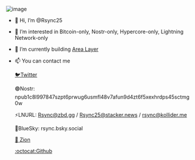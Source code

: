 ![image](https://github.com/Rsync25/Rsync25/assets/135646455/221e0ff7-0eed-4e69-b7d0-a86be9c9f941)


- 👋 Hi, I’m @Rsync25
- 👀 I’m interested in Bitcoin-only, Nostr-only, Hypercore-only, Lightning Network-only
- 🌱 I’m currently building [Area Layer](https://arealayer.com)
- 📫 You can contact me

    [🐦Twitter](https://twitter.com/Rsync25)

    🟣Nostr: npub1c8l997847szpt6prwug6usmfl48v7afun9d4zt6f5xexhrdps45sctmg0w

    ⚡LNURL: Rsync@zbd.gg / Rsync25@stacker.news / rsync@kollider.me

     🔵BlueSky: rsync.bsky.social

    [💠 Zion](https://identity.foundation/ion/explorer/?did=did%3Aion%3AEiDzF1ANmSniXckynAlBz-ufG0KLW1rVVeChfmynch-vGA)

    [:octocat:Github](https://github.com/Rsync25)


<!---
Rsync25/Rsync25 is a ✨ special ✨ repository because its `README.md` (this file) appears on your GitHub profile.
You can click the Preview link to take a look at your changes.
--->
